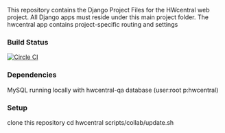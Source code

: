 This repository contains the Django Project Files for the HWcentral web project. All Django apps must reside under this main project folder. The hwcentral app contains project-specific routing and settings

### Build Status
[![Circle CI](https://circleci.com/gh/oasisvali/hwcentral.svg?style=svg&circle-token=4426c27b76092a19cc72aafd6ad0b507096be89a)](https://circleci.com/gh/oasisvali/hwcentral)

### Dependencies
MySQL running locally with hwcentral-qa database (user:root p:hwcentral)

### Setup
clone this repository
cd hwcentral
scripts/collab/update.sh
